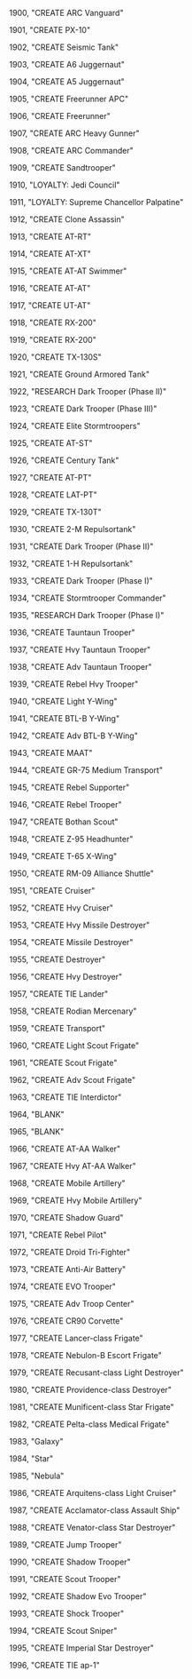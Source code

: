 ﻿1900, "CREATE ARC Vanguard"

1901, "CREATE PX-10"

1902, "CREATE Seismic Tank"

1903, "CREATE A6 Juggernaut"

1904, "CREATE A5 Juggernaut"

1905, "CREATE Freerunner APC"

1906, "CREATE Freerunner"

1907, "CREATE ARC Heavy Gunner"

1908, "CREATE ARC Commander"

1909, "CREATE Sandtrooper"

1910, "LOYALTY: Jedi Council"

1911, "LOYALTY: Supreme Chancellor Palpatine"

1912, "CREATE Clone Assassin"

1913, "CREATE AT-RT"

1914, "CREATE AT-XT"

1915, "CREATE AT-AT Swimmer"

1916, "CREATE AT-AT"

1917, "CREATE UT-AT"

1918, "CREATE RX-200"

1919, "CREATE RX-200"

1920, "CREATE TX-130S"

1921, "CREATE Ground Armored Tank"

1922, "RESEARCH Dark Trooper (Phase II)"

1923, "CREATE Dark Trooper (Phase III)"

1924, "CREATE Elite Stormtroopers"

1925, "CREATE AT-ST"

1926, "CREATE Century Tank"

1927, "CREATE AT-PT"

1928, "CREATE LAT-PT"

1929, "CREATE TX-130T"

1930, "CREATE 2-M Repulsortank"

1931, "CREATE Dark Trooper (Phase II)"

1932, "CREATE 1-H Repulsortank"

1933, "CREATE Dark Trooper (Phase I)"

1934, "CREATE Stormtrooper Commander"

1935, "RESEARCH Dark Trooper (Phase I)"

1936, "CREATE Tauntaun Trooper"

1937, "CREATE Hvy Tauntaun Trooper"

1938, "CREATE Adv Tauntaun Trooper"

1939, "CREATE Rebel Hvy Trooper"

1940, "CREATE Light Y-Wing"

1941, "CREATE BTL-B Y-Wing"

1942, "CREATE Adv BTL-B Y-Wing"

1943, "CREATE MAAT"

1944, "CREATE GR-75 Medium Transport"

1945, "CREATE Rebel Supporter"

1946, "CREATE Rebel Trooper"

1947, "CREATE Bothan Scout"

1948, "CREATE Z-95 Headhunter"

1949, "CREATE T-65 X-Wing"

1950, "CREATE RM-09 Alliance Shuttle"

1951, "CREATE Cruiser"

1952, "CREATE Hvy Cruiser"

1953, "CREATE Hvy Missile Destroyer"

1954, "CREATE Missile Destroyer"

1955, "CREATE Destroyer"

1956, "CREATE Hvy Destroyer"

1957, "CREATE TIE Lander"

1958, "CREATE Rodian Mercenary"

1959, "CREATE Transport"

1960, "CREATE Light Scout Frigate"

1961, "CREATE Scout Frigate"

1962, "CREATE Adv Scout Frigate"

1963, "CREATE TIE Interdictor"

1964, "BLANK"

1965, "BLANK"

1966, "CREATE AT-AA Walker"

1967, "CREATE Hvy AT-AA Walker"

1968, "CREATE Mobile Artillery"

1969, "CREATE Hvy Mobile Artillery"

1970, "CREATE Shadow Guard"

1971, "CREATE Rebel Pilot"

1972, "CREATE Droid Tri-Fighter"

1973, "CREATE Anti-Air Battery"

1974, "CREATE EVO Trooper"

1975, "CREATE Adv Troop Center"

1976, "CREATE CR90 Corvette"

1977, "CREATE Lancer-class Frigate"

1978, "CREATE Nebulon-B Escort Frigate"

1979, "CREATE Recusant-class Light Destroyer"

1980, "CREATE Providence-class Destroyer"

1981, "CREATE Munificent-class Star Frigate"

1982, "CREATE Pelta-class Medical Frigate"

1983, "Galaxy"

1984, "Star"

1985, "Nebula"

1986, "CREATE Arquitens-class Light Cruiser"

1987, "CREATE Acclamator-class Assault Ship"

1988, "CREATE Venator-class Star Destroyer"

1989, "CREATE Jump Trooper"

1990, "CREATE Shadow Trooper"

1991, "CREATE Scout Trooper"

1992, "CREATE Shadow Evo Trooper"

1993, "CREATE Shock Trooper"

1994, "CREATE Scout Sniper"

1995, "CREATE Imperial Star Destroyer"

1996, "CREATE TIE ap-1"

